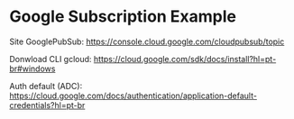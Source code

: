 # Google Subscription Example
Site GooglePubSub: https://console.cloud.google.com/cloudpubsub/topic

Donwload CLI gcloud: https://cloud.google.com/sdk/docs/install?hl=pt-br#windows

Auth default (ADC):
https://cloud.google.com/docs/authentication/application-default-credentials?hl=pt-br